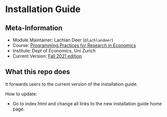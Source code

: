 # Installation Guide

## Meta-Information

* Module Maintainer: Lachlan Deer (`@lachlandeer`)
* Course: [Programming Practices for Research in Economics](https://pp4rs.github.io)
* Institute: Dept of Economics, Uni Zurich
* Current Version: [Fall 2021 edition](https://pp4rs.github.io/2021-uzh-installation-guide)

## What this repo does

It forwards users to the current version of the installation guide. 

How to update:

* Go to index.html and change all links to the new installation guide home page.